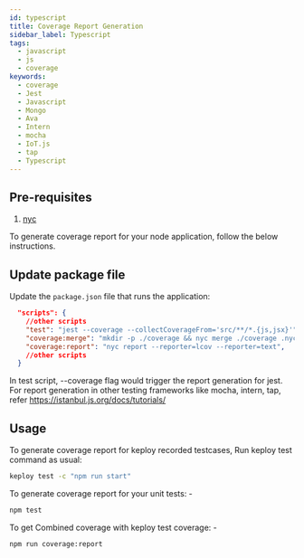 ```yaml
---
id: typescript
title: Coverage Report Generation
sidebar_label: Typescript
tags:
  - javascript
  - js
  - coverage
keywords:
  - coverage
  - Jest
  - Javascript
  - Mongo
  - Ava
  - Intern
  - mocha
  - IoT.js
  - tap
  - Typescript
---
```


## Pre-requisites

1. [nyc](https://www.npmjs.com/package/nyc)

To generate coverage report for your node application, follow the below instructions.

## Update package file

Update the `package.json` file that runs the application:

```json
  "scripts": {
    //other scripts
    "test": "jest --coverage --collectCoverageFrom='src/**/*.{js,jsx}'",
    "coverage:merge": "mkdir -p ./coverage && nyc merge ./coverage .nyc_output/out.json",
    "coverage:report": "nyc report --reporter=lcov --reporter=text",
    //other scripts
  }
```

In test script, --coverage flag would trigger the report generation for jest. For report generation in other testing frameworks like mocha, intern, tap, refer https://istanbul.js.org/docs/tutorials/

## Usage

To generate coverage report for keploy recorded testcases, Run keploy test command as usual: 

```bash
keploy test -c "npm run start"
```

To generate coverage report for your unit tests: -

```bash
npm test
```

To get Combined coverage with keploy test coverage: -

```bash
npm run coverage:report
```
